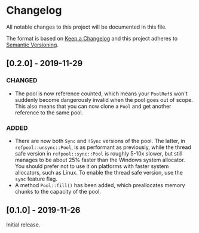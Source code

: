 # Changelog

All notable changes to this project will be documented in this file.

The format is based on [Keep a Changelog](http://keepachangelog.com/en/1.0.0/)
and this project adheres to [Semantic
Versioning](http://semver.org/spec/v2.0.0.html).

## [0.2.0] - 2019-11-29

### CHANGED

- The pool is now reference counted, which means your `PoolRef`s won't suddenly
  become dangerously invalid when the pool goes out of scope. This also means
  that you can now clone a `Pool` and get another reference to the same pool.

### ADDED

- There are now both `Sync` and `!Sync` versions of the pool. The latter, in
  `refpool::unsync::Pool`, is as performant as previously, while the thread safe
  version in `refpool::sync::Pool` is roughly 5-10x slower, but still manages to
  be about 25% faster than the Windows system allocator. You should prefer not
  to use it on platforms with faster system allocators, such as Linux. To enable
  the thread safe version, use the `sync` feature flag.
- A method `Pool::fill()` has been added, which preallocates memory chunks to
  the capacity of the pool.

## [0.1.0] - 2019-11-26

Initial release.
